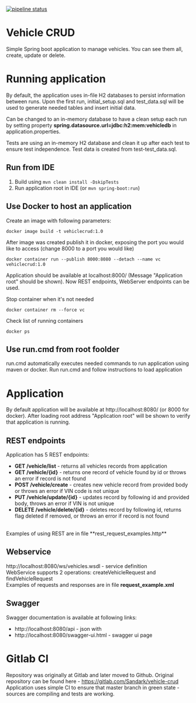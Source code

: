 [![pipeline status](https://gitlab.com/Sandark/vehicle-crud/badges/master/pipeline.svg)](https://gitlab.com/Sandark/vehicle-crud/-/commits/master)

# Vehicle CRUD
Simple Spring boot application to manage vehicles. You can see them all, create, update or delete.
# Running application
By default, the application uses in-file H2 databases to persist information between runs. Upon the first run, initial_setup.sql and test_data.sql will be used to generate needed tables and insert initial data.

Can be changed to an in-memory database to have a clean setup each run by setting property **spring.datasource.url=jdbc:h2:mem:vehicledb** in application.properties.
 
Tests are using an in-memory H2 database and clean it up after each test to ensure test independence. Test data is created from test-test_data.sql.
## Run from IDE
1.  Build using `mvn clean install -DskipTests`
2.  Run application root in IDE (or `mvn spring-boot:run`)

## Use Docker to host an application

Create an image with following parameters:<br>

```
docker image build -t vehiclecrud:1.0
```
<p>
After image was created publish it in docker, exposing the port you would like to access (change 8000 to a port you would like)<br>

```
docker container run --publish 8000:8080 --detach --name vc vehiclecrud:1.0
```
<p>
Application should be available at localhost:8000/ (Message "Application root" should be shown). Now REST endpoints, WebServer endpoints can be used. 
<p>
Stop container when it's not needed<br>

```
docker container rm --force vc
```
<p>
Check list of running containers<br>

```
docker ps
```

## Use run.cmd from root foolder
run.cmd automatically executes needed commands to run application using maven or docker. Run run.cmd and follow instructions to load application

# Application
By default application will be available at http://localhost:8080/ (or 8000 for docker). 
After loading root address "Application root" will be shown to verify that application is running.

## REST endpoints
Application has 5 REST endpoints:
*  **GET /vehicle/list** - returns all vehicles records from application
*  **GET /vehicle/{id}** - returns one record of vehicle found by id or throws an error if record is not found
*  **POST /vehicle/create** - creates new vehicle record from provided body or throws an error if VIN code is not unique
*  **PUT /vehicle/update/{id}** - updates record by following id and provided body, throws an error if VIN is not unique
*  **DELETE /vehicle/delete/{id}** - deletes record by following id, returns flag deleted if removed, or throws an error if record is not found
<br>
Examples of using REST are in file **rest_request_examples.http**

## Webservice
http://localhost:8080/ws/vehicles.wsdl - service definition<br>
WebService supports 2 operations: createVehicleRequest and findVehicleRequest<br>
Examples of requests and responses are in file **request_example.xml**

## Swagger
Swagger documentation is available at following links:
* http://localhost:8080/api - json with 
* http://localhost:8080/swagger-ui.html - swagger ui page

# Gitlab CI
Repository was originally at Gitlab and later moved to Github. 
Original repository can be found here - https://gitlab.com/Sandark/vehicle-crud
Application uses simple CI to ensure that master branch in green state - sources are compiling and tests are working.
